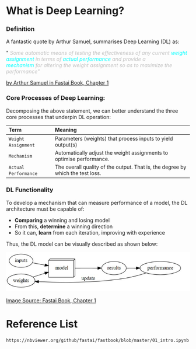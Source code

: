 # **What is Deep Learning?**
<!----------------------------------------------------------- 
                    Quote from Textbook 
------------------------------------------------------------>
### **Definition**
A fantastic quote by Arthur Samuel, summarises Deep Learning (DL) as:
> 
"
<span style="color:Silver">
*Some automatic means
<span style="color:Silver">
 of testing the effectiveness of any current
<span style="color:cyan">
weight assignment 
<span style="color:Silver">
in terms of 
<span style="color:cyan">
actual performance 
<span style="color:Silver">
and provide a  
<span style="color:Cyan">
mechanism 
<span style="color:Silver">
for altering the weight assignment 
so as to maximize the performance"*

[by Arthur Samuel in Fastai Book, Chapter 1](https://nbviewer.org/github/fastai/fastbook/blob/master/01_intro.ipynb)

<!----------------------------------------------------------- 
                    DL Components 
------------------------------------------------------------>

### **Core Processes of Deep Learning:**

Decomposing the above statement, we can better understand the three core processes that underpin DL operation:
<!--- Table Explaining Concepts--->
| Term | Meaning |
| :---         |     :---      |
| `Weight Assignment`  | Parameters (weights) that process inputs to yield output(s)|
| `Mechanism`    | Automatically adjust the weight assignments to optimise performance. |
| `Actual Performance` | The overall quality of the output. That is, the degree by which the test loss.   |

### **DL Functionality**
To develop a mechanism that can measure performance of a model, the DL architecture must be capable of:
* **Comparing** a winning and losing model 
* From this, **determine** a winning direction
* So it can, **learn** from each iteration, improving with experience

Thus, the DL model can be visually described as shown below: 
<!---(Photo of myself) -->
<img src="images/DL_Model.jpg">

[Image Source: Fastai Book, Chapter 1](https://nbviewer.org/github/fastai/fastbook/blob/master/01_intro.ipynb)


# Reference List
    https://nbviewer.org/github/fastai/fastbook/blob/master/01_intro.ipynb

    